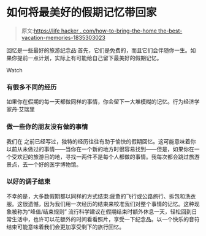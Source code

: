 # 如何将最美好的假期记忆带回家

> 原文:[https://life hacker . com/how-to-bring-the-home the-best-vacation-memories-1835303023](https://lifehacker.com/how-to-bring-home-the-best-vacation-memories-1835303023)

回忆是一些最好的旅游纪念品:首先，它们是免费的，而且它们会伴随你一生。如果你提前一点计划，实际上有可能给自己留下最美好的假期记忆。

Watch

### 有很多不同的经历

如果你在假期的每一天都做同样的事情，你会留下一大堆模糊的记忆。行为经济学家丹·艾瑞里

### 做一些你的朋友没有做的事情

我们在 之前已经写过，独特的经历往往有助于愉快的假期回忆。这可能意味着你以前从未做过的事情——当你在一个新的地方时很容易找到——但是，如果你在一个受欢迎的旅游目的地，寻找一两件不是每个人都做的事情。我每次都会跳过旅游景点，去一个好的医学博物馆。

### 以好的调子结束

不幸的是，大多数假期都以同样的方式结束:疲惫的飞行或公路旅行、拆包和洗衣服。这很遗憾，因为我们用一次经历的结束来校准我们对整个事情的记忆。这种现象被称为“峰值/结束规则” 流行科学建议在假期结束时额外休息一天，轻松回到日常生活中，也许可以花额外的时间看看照片，享受一下纪念品。以一个快乐的音符结束可能意味着我们会更加享受剩下的旅行回忆。
